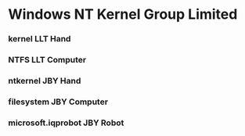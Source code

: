 # Windows NT Kernel Group Limited

### kernel LLT Hand

### NTFS LLT Computer

### ntkernel JBY Hand

### filesystem JBY Computer

### microsoft.iqprobot JBY Robot
